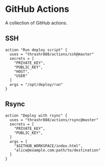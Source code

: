 # GitHub Actions

A collection of GitHub actions.

## SSH

````
action "Run deploy script" {
  uses = "thrashr888/actions/ssh@master"
  secrets = [
    "PRIVATE_KEY",
    "PUBLIC_KEY",
    "HOST",
    "USER"
  ]
  args = "/opt/deploy/run"
}
````


## Rsync


````
action "Deploy with rsync" {
  uses = "thrashr888/actions/rsync@master"
  secrets = [
    "PRIVATE_KEY",
    "PUBLIC_KEY",
  ]
  args = [
    "$GITHUB_WORKSPACE/index.html",
    "alice@example.com:path/to/destination"
  ]
}
````

